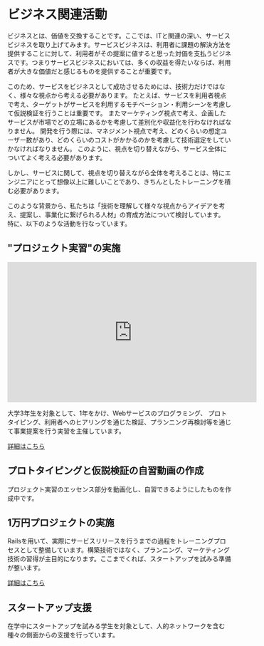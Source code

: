 # ビジネス関連活動

ビジネスとは、価値を交換することです。ここでは、ITと関連の深い、サービスビジネスを取り上げてみます。サービスビジネスは、利用者に課題の解決方法を提供することに対して、利用者がその提案に値すると思った対価を支払うビジネスです。つまりサービスビジネスにおいては、多くの収益を得たいならば、利用者が大きな価値だと感じるものを提供することが重要です。

このため、サービスをビジネスとして成功させるためには、技術力だけではなく、様々な視点から考える必要があります。
たとえば、サービスを利用者視点で考え、ターゲットがサービスを利用するモチベーション・利用シーンを考慮して仮説検証を行うことは重要です。
またマーケティング視点で考え、企画したサービスが市場でどの立場にあるかを考慮して差別化や収益化を行わなければなりません。
開発を行う際には、マネジメント視点で考え、どのくらいの想定ユーザー数があり、どのくらいのコストがかかるのかを考慮して技術選定をしていかなければなりません。
このように、視点を切り替えながら、サービス全体についてよく考える必要があります。

しかし、サービスに関して、視点を切り替えながら全体を考えることは、特にエンジニアにとって想像以上に難しいことであり、きちんとしたトレーニングを積む必要があります。

このような背景から、私たちは「技術を理解して様々な視点からアイデアを考え、提案し、事業化に繋げられる人材」の育成方法について検討しています。
特に、以下のような活動を行なっています。

## "プロジェクト実習"の実施

<div style="margin-top: 8px">
  <iframe width="560" height="315" src="https://www.youtube.com/embed/yXD4Xb0VaAE" frameborder="0" allow="autoplay; encrypted-media" allowfullscreen></iframe>
</div>

大学3年生を対象として、1年をかけ、Webサービスのプログラミング、 プロトタイピング、利用者へのヒアリングを通じた検証、プランニング再検討等を通じて事業提案を行う実習を主催しています。

[詳細はこちら](./prop.html)

## プロトタイピングと仮説検証の自習動画の作成
プロジェクト実習のエッセンス部分を動画化し、自習できるようにしたものを作成中です。  

## 1万円プロジェクトの実施
Railsを用いて、実際にサービスリリースを行うまでの過程をトレーニングプロセスとして整備しています。構築技術ではなく、プランニング、マーケティング技術の習得が主目的になります。ここまでくれば、スタートアップを試みる準備が整います。  

[詳細はこちら](./1month.html)

## スタートアップ支援
在学中にスタートアップを試みる学生を対象として、人的ネットワークを含む種々の側面からの支援を行っています。
